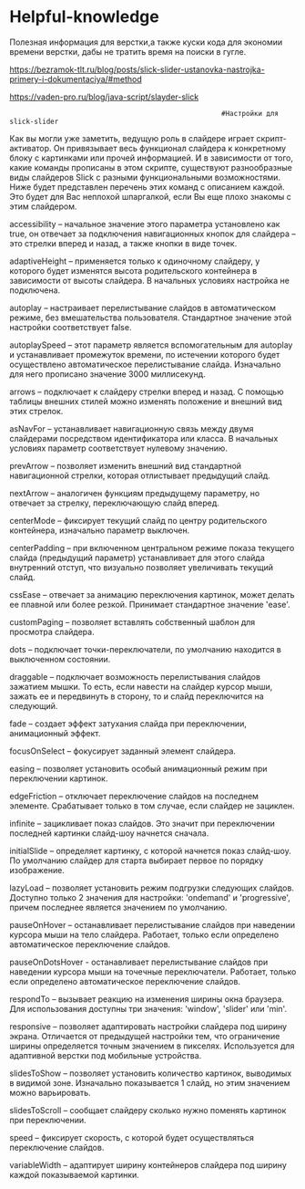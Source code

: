 # Helpful-knowledge
Полезная информация для верстки,а также куски кода для экономии времени верстки, дабы не тратить время на поиски в гугле.


https://bezramok-tlt.ru/blog/posts/slick-slider-ustanovka-nastrojka-primery-i-dokumentaciya/#method

https://vaden-pro.ru/blog/java-script/slayder-slick

                                                        #Настройки для slick-slider
                                                          
Как вы могли уже заметить, ведущую роль в слайдере играет скрипт-активатор. Он привязывает весь функционал слайдера к конкретному 
блоку с картинками или прочей информацией. И в зависимости от того, какие команды прописаны в этом скрипте, существуют 
разнообразные виды слайдеров Slick с разными функциональными возможностями. Ниже будет представлен перечень этих команд с 
описанием каждой. Это будет для Вас неплохой шпаргалкой, если Вы еще плохо знакомы с этим слайдером.

accessibility – начальное значение этого параметра установлено как true, он отвечает за подключения навигационных кнопок для 
слайдера – это стрелки вперед и назад, а также кнопки в виде точек.

adaptiveHeight – применяется только к одиночному слайдеру, у которого будет изменятся высота родительского контейнера в зависимости 
от высоты слайдера. В начальных условиях настройка не подключена.

autoplay – настраивает перелистывание слайдов в автоматическом режиме, без вмешательства пользователя. Стандартное значение этой 
настройки соответствует false.

autoplaySpeed – этот параметр является вспомогательным для autoplay и устанавливает промежуток времени, по истечении которого будет 
осуществлено автоматическое перелистывание слайда. Изначально для него прописано значение 3000 миллисекунд.

arrows – подключает к слайдеру стрелки вперед и назад. С помощью таблицы внешних стилей можно изменять положение и внешний вид этих 
стрелок.

asNavFor – устанавливает навигационную связь между двумя слайдерами посредством идентификатора или класса. В начальных условиях 
параметр соответствует нулевому значению.

prevArrow – позволяет изменить внешний вид стандартной навигационной стрелки, которая отлистывает предыдущий слайд.

nextArrow – аналогичен функциям предыдущему параметру, но отвечает за стрелку, переключающую слайд вперед.

centerMode – фиксирует текущий слайд по центру родительского контейнера, изначально параметр выключен.

centerPadding – при включенном центральном режиме показа текущего слайда (предыдущий параметр) устанавливает для этого слайда 
внутренний отступ, что визуально позволяет увеличивать текущий слайд.

cssEase – отвечает за анимацию переключения картинок, может делать ее плавной или более резкой. Принимает стандартное значение 'ease'.

customPaging – позволяет вставлять собственный шаблон для просмотра слайдера.

dots – подключает точки-переключатели, по умолчанию находится в выключенном состоянии.

draggable – подключает возможность перелистывания слайдов зажатием мышки. То есть, если навести на слайдер курсор мыши, зажать ее 
и передвинуть в сторону, то и слайд переключится на следующий.

fade – создает эффект затухания слайда при переключении, анимационный эффект.

focusOnSelect – фокусирует заданный элемент слайдера.

easing – позволяет установить особый анимационный режим при переключении картинок.

edgeFriction – отключает переключение слайдов на последнем элементе. Срабатывает только в том случае, если слайдер не зациклен.

infinite – зацикливает показ слайдов. Это значит при переключении последней картинки слайд-шоу начнется сначала.

initialSlide – определяет картинку, с которой начнется показ слайд-шоу. По умолчанию слайдер для старта выбирает первое по порядку 
изображение.

lazyLoad – позволяет установить режим подгрузки следующих слайдов. Доступно только 2 значения для настройки: 'ondemand' и 
'progressive', причем последнее является значением по умолчанию.

pauseOnHover – останавливает перелистывание слайдов при наведении курсора мыши на тело слайдера. Работает, только если 
определено автоматическое переключение слайдов.

pauseOnDotsHover - останавливает перелистывание слайдов при наведении курсора мыши на точечные переключатели. Работает, только 
если определено автоматическое переключение слайдов.

respondTo – вызывает реакцию на изменения ширины окна браузера. Для использования доступны три значения: 'window', 'slider' или 'min'.

responsive – позволяет адаптировать настройки слайдера под ширину экрана. Отличается от предыдущей настройки тем, что ограничение 
ширины определяется точным значением в пикселях. Используется для адаптивной верстки под мобильные устройства.

slidesToShow – позволяет установить количество картинок, выводимых в видимой зоне. Изначально показывается 1 слайд, но этим
значением можно варьировать.

slidesToScroll – сообщает слайдеру сколько нужно поменять картинок при переключении.

speed – фиксирует скорость, с которой будет осуществляться переключение слайдов.

variableWidth – адаптирует ширину контейнеров слайдера под ширину каждой показываемой картинки.
